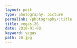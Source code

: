 ```yaml
---
layout: post
type: photography, picture
permalink: /photography/:title
title: vegas-26
date: 2018-01-08
keyword: vegas
path: 26.jpg
---
```




